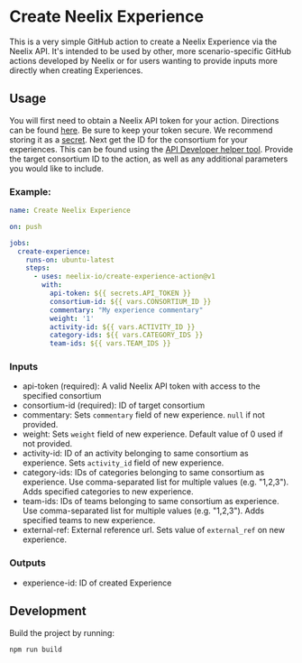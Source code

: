 # Create Neelix Experience

This is a very simple GitHub action to create a Neelix Experience via the Neelix
API. It's intended to be used by other, more scenario-specific GitHub actions
developed by Neelix or for users wanting to provide inputs more directly when
creating Experiences.

## Usage

You will first need to obtain a Neelix API token for your action. Directions
can be found [here](https://platform.neelix.io/api). Be sure to keep your token
secure. We recommend storing it as a
[secret](https://docs.github.com/en/actions/security-guides/encrypted-secrets).
Next get the ID for the consortium for your experiences. This can be found using the
[API Developer helper tool](https://platform.neelix.io/api-developer-helper).
Provide the target consortium ID to the action, as well as any additional
parameters you would like to include.

### Example:

```yaml
name: Create Neelix Experience

on: push

jobs:
  create-experience:
    runs-on: ubuntu-latest
    steps:
      - uses: neelix-io/create-experience-action@v1
        with:
          api-token: ${{ secrets.API_TOKEN }}
          consortium-id: ${{ vars.CONSORTIUM_ID }}
          commentary: "My experience commentary"
          weight: '1'
          activity-id: ${{ vars.ACTIVITY_ID }}
          category-ids: ${{ vars.CATEGORY_IDS }}
          team-ids: ${{ vars.TEAM_IDS }}
```




### Inputs

* api-token (required): A valid Neelix API token with access to the specified
  consortium
* consortium-id (required): ID of target consortium
* commentary: Sets `commentary` field of new experience. `null` if not provided.
* weight: Sets `weight` field of new experience. Default value of 0 used if
  not provided.
* activity-id: ID of an activity belonging to same consortium as experience.
  Sets `activity_id` field of new experience.
* category-ids: IDs of categories belonging to same consortium as experience.
  Use comma-separated list for multiple values (e.g. "1,2,3"). Adds specified
  categories to new experience.
* team-ids: IDs of teams belonging to same consortium as experience. Use
  comma-separated list for multiple values (e.g. "1,2,3"). Adds specified teams
  to new experience.
* external-ref: External reference url. Sets value of `external_ref` on new
  experience.

### Outputs

* experience-id: ID of created Experience

## Development

Build the project by running:

```
npm run build
```
